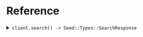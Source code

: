 # Reference
<details><summary><code>client.search() -> Seed::Types::SearchResponse</code></summary>
<dl>
<dd>

#### 🔌 Usage

<dl>
<dd>

<dl>
<dd>

```ruby
client.search(
  limit: 1,
  id: 'id',
  date: 'date',
  deadline: '2024-01-15T09:30:00Z',
  bytes: 'bytes',
  user: {
    name: 'name',
    tags: ['tags', 'tags']
  },
  userList: ,
  optionalDeadline: '2024-01-15T09:30:00Z',
  keyValue: {
    keyValue: 'keyValue'
  },
  optionalString: 'optionalString',
  nestedUser: {
    name: 'name',
    user: {
      name: 'name',
      tags: ['tags', 'tags']
    }
  },
  optionalUser: {
    name: 'name',
    tags: ['tags', 'tags']
  },
  excludeUser: ,
  filter: ,
  neighbor: ,
  neighborRequired: 
);
```
</dd>
</dl>
</dd>
</dl>

#### ⚙️ Parameters

<dl>
<dd>

<dl>
<dd>

**limit:** `Integer` 
    
</dd>
</dl>

<dl>
<dd>

**id:** `String` 
    
</dd>
</dl>

<dl>
<dd>

**date:** `String` 
    
</dd>
</dl>

<dl>
<dd>

**deadline:** `String` 
    
</dd>
</dl>

<dl>
<dd>

**bytes:** `String` 
    
</dd>
</dl>

<dl>
<dd>

**user:** `Seed::Types::User` 
    
</dd>
</dl>

<dl>
<dd>

**user_list:** `Seed::Types::User` 
    
</dd>
</dl>

<dl>
<dd>

**optional_deadline:** `String` 
    
</dd>
</dl>

<dl>
<dd>

**key_value:** `Internal::Types::Hash[String, String]` 
    
</dd>
</dl>

<dl>
<dd>

**optional_string:** `String` 
    
</dd>
</dl>

<dl>
<dd>

**nested_user:** `Seed::Types::NestedUser` 
    
</dd>
</dl>

<dl>
<dd>

**optional_user:** `Seed::Types::User` 
    
</dd>
</dl>

<dl>
<dd>

**exclude_user:** `Seed::Types::User` 
    
</dd>
</dl>

<dl>
<dd>

**filter:** `String` 
    
</dd>
</dl>

<dl>
<dd>

**neighbor:** `Seed::Types::SearchRequestNeighbor` 
    
</dd>
</dl>

<dl>
<dd>

**neighbor_required:** `Seed::Types::SearchRequestNeighborRequired` 
    
</dd>
</dl>
</dd>
</dl>


</dd>
</dl>
</details>
